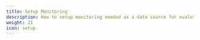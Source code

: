 ```yaml
---
title: Setup Monitoring
description: How to setup monitoring needed as a data source for evalution of the quality gates. 
weight: 21
icon: setup
---
```

